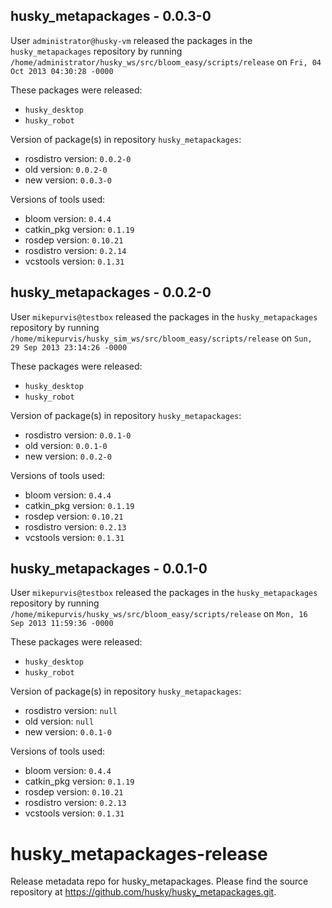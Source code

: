 ## husky_metapackages - 0.0.3-0

User `administrator@husky-vm` released the packages in the `husky_metapackages` repository by running `/home/administrator/husky_ws/src/bloom_easy/scripts/release` on `Fri, 04 Oct 2013 04:30:28 -0000`

These packages were released:
- `husky_desktop`
- `husky_robot`

Version of package(s) in repository `husky_metapackages`:
- rosdistro version: `0.0.2-0`
- old version: `0.0.2-0`
- new version: `0.0.3-0`

Versions of tools used:
- bloom version: `0.4.4`
- catkin_pkg version: `0.1.19`
- rosdep version: `0.10.21`
- rosdistro version: `0.2.14`
- vcstools version: `0.1.31`


## husky_metapackages - 0.0.2-0

User `mikepurvis@testbox` released the packages in the `husky_metapackages` repository by running `/home/mikepurvis/husky_sim_ws/src/bloom_easy/scripts/release` on `Sun, 29 Sep 2013 23:14:26 -0000`

These packages were released:
- `husky_desktop`
- `husky_robot`

Version of package(s) in repository `husky_metapackages`:
- rosdistro version: `0.0.1-0`
- old version: `0.0.1-0`
- new version: `0.0.2-0`

Versions of tools used:
- bloom version: `0.4.4`
- catkin_pkg version: `0.1.19`
- rosdep version: `0.10.21`
- rosdistro version: `0.2.13`
- vcstools version: `0.1.31`


## husky_metapackages - 0.0.1-0

User `mikepurvis@testbox` released the packages in the `husky_metapackages` repository by running `/home/mikepurvis/husky_ws/src/bloom_easy/scripts/release` on `Mon, 16 Sep 2013 11:59:36 -0000`

These packages were released:
- `husky_desktop`
- `husky_robot`

Version of package(s) in repository `husky_metapackages`:
- rosdistro version: `null`
- old version: `null`
- new version: `0.0.1-0`

Versions of tools used:
- bloom version: `0.4.4`
- catkin_pkg version: `0.1.19`
- rosdep version: `0.10.21`
- rosdistro version: `0.2.13`
- vcstools version: `0.1.31`


husky_metapackages-release
==========================

Release metadata repo for husky_metapackages. Please find the source repository at https://github.com/husky/husky_metapackages.git.
